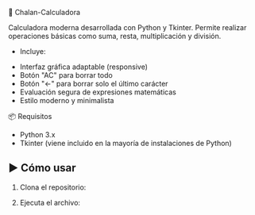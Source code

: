 🧮 Chalan-Calculadora

Calculadora moderna desarrollada con Python y Tkinter. Permite realizar operaciones básicas como suma, resta, multiplicación y división. 

+ Incluye:
- Interfaz gráfica adaptable (responsive)
- Botón "AC" para borrar todo
- Botón "←" para borrar solo el último carácter
- Evaluación segura de expresiones matemáticas
- Estilo moderno y minimalista

📦 Requisitos
- Python 3.x
- Tkinter (viene incluido en la mayoría de instalaciones de Python)

## ▶️ Cómo usar
1. Clona el repositorio:
   
2. Ejecuta el archivo:
